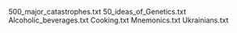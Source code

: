 500_major_catastrophes.txt
50_ideas_of_Genetics.txt
Alcoholic_beverages.txt
Cooking.txt
Mnemonics.txt
Ukrainians.txt
